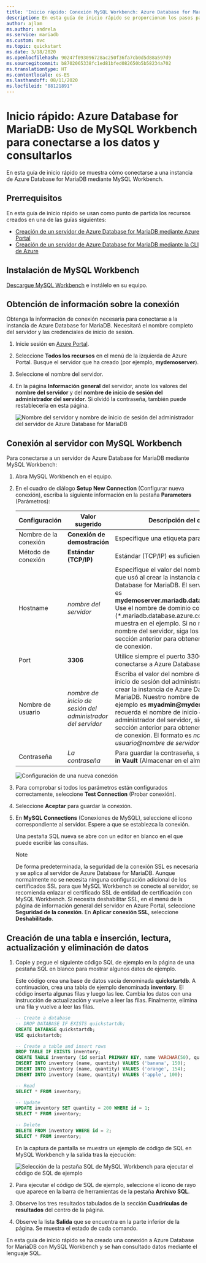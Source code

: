 ```yaml
---
title: 'Inicio rápido: Conexión MySQL Workbench: Azure Database for MariaDB'
description: En esta guía de inicio rápido se proporcionan los pasos para usar MySQL Workbench para conectarse a Azure Database for MariaDB y consultar datos en este servicio.
author: ajlam
ms.author: andrela
ms.service: mariadb
ms.custom: mvc
ms.topic: quickstart
ms.date: 3/18/2020
ms.openlocfilehash: 90247f093096728ac250f36fa7cb0d5d88a597d9
ms.sourcegitcommit: b8702065338fc1ed81bfed082650b5b58234a702
ms.translationtype: HT
ms.contentlocale: es-ES
ms.lasthandoff: 08/11/2020
ms.locfileid: "88121891"
---
```

# <a name="quickstart-azure-database-for-mariadb-use-mysql-workbench-to-connect-and-query-data"></a>Inicio rápido: Azure Database for MariaDB: Uso de MySQL Workbench para conectarse a los datos y consultarlos

En esta guía de inicio rápido se muestra cómo conectarse a una instancia de Azure Database for MariaDB mediante MySQL Workbench. 

## <a name="prerequisites"></a>Prerrequisitos

En esta guía de inicio rápido se usan como punto de partida los recursos creados en una de las guías siguientes:

- [Creación de un servidor de Azure Database for MariaDB mediante Azure Portal](./quickstart-create-mariadb-server-database-using-azure-portal.md)
- [Creación de un servidor de Azure Database for MariaDB mediante la CLI de Azure](./quickstart-create-mariadb-server-database-using-azure-cli.md)

## <a name="install-mysql-workbench"></a>Instalación de MySQL Workbench

[Descargue MySQL Workbench](https://dev.mysql.com/downloads/workbench/) e instálelo en su equipo.

## <a name="get-connection-information"></a>Obtención de información sobre la conexión

Obtenga la información de conexión necesaria para conectarse a la instancia de Azure Database for MariaDB. Necesitará el nombre completo del servidor y las credenciales de inicio de sesión.

1. Inicie sesión en [Azure Portal](https://portal.azure.com/).

2. Seleccione **Todos los recursos** en el menú de la izquierda de Azure Portal. Busque el servidor que ha creado (por ejemplo, **mydemoserver**).

3. Seleccione el nombre del servidor.

4. En la página **Información general** del servidor, anote los valores del **nombre del servidor** y del **nombre de inicio de sesión del administrador del servidor**. Si olvidó la contraseña, también puede restablecerla en esta página.

   ![Nombre del servidor y nombre de inicio de sesión del administrador del servidor de Azure Database for MariaDB](./media/connect-workbench/1_server-overview-name-login.png)

## <a name="connect-to-the-server-by-using-mysql-workbench"></a>Conexión al servidor con MySQL Workbench

Para conectarse a un servidor de Azure Database for MariaDB mediante MySQL Workbench:

1. Abra MySQL Workbench en el equipo. 

2. En el cuadro de diálogo **Setup New Connection** (Configurar nueva conexión), escriba la siguiente información en la pestaña **Parameters** (Parámetros):

   | Configuración | Valor sugerido | Descripción del campo |
   |---|---|---|
   |   Nombre de la conexión | **Conexión de demostración** | Especifique una etiqueta para esta conexión. |
   | Método de conexión | **Estándar (TCP/IP)** | Estándar (TCP/IP) es suficiente. |
   | Hostname | *nombre del servidor* | Especifique el valor del nombre de servidor que usó al crear la instancia de Azure Database for MariaDB. El servidor de ejemplo es **mydemoserver.mariadb.database.azure.com**. Use el nombre de dominio completo (\*.mariadb.database.azure.com) como se muestra en el ejemplo. Si no recuerda el nombre del servidor, siga los pasos de la sección anterior para obtener la información de conexión.  |
   | Port | **3306** | Utilice siempre el puerto 3306 para conectarse a Azure Database for MariaDB. |
   | Nombre de usuario |  *nombre de inicio de sesión del administrador del servidor* | Escriba el valor del nombre de usuario de inicio de sesión del administrador que usó al crear la instancia de Azure Database for MariaDB. Nuestro nombre de usuario de ejemplo es **myadmin\@mydemoserver**. Si no recuerda el nombre de inicio de sesión del administrador del servidor, siga los pasos de la sección anterior para obtener la información de conexión. El formato es *nombre de usuario\@nombre de servidor*.
   | Contraseña | *La contraseña* | Para guardar la contraseña, seleccione **Store in Vault** (Almacenar en el almacén). |

   ![Configuración de una nueva conexión](./media/connect-workbench/2-setup-new-connection.png)

3. Para comprobar si todos los parámetros están configurados correctamente, seleccione **Test Connection** (Probar conexión). 

4. Seleccione **Aceptar** para guardar la conexión. 

5. En **MySQL Connections** (Conexiones de MySQL), seleccione el icono correspondiente al servidor. Espere a que se establezca la conexión.

   Una pestaña SQL nueva se abre con un editor en blanco en el que puede escribir las consultas.
    
   > [!NOTE]
   > De forma predeterminada, la seguridad de la conexión SSL es necesaria y se aplica al servidor de Azure Database for MariaDB. Aunque normalmente no se necesita ninguna configuración adicional de los certificados SSL para que MySQL Workbench se conecte al servidor, se recomienda enlazar el certificado SSL de entidad de certificación con MySQL Workbench. Si necesita deshabilitar SSL, en el menú de la página de información general del servidor en Azure Portal, seleccione **Seguridad de la conexión**. En **Aplicar conexión SSL**, seleccione **Deshabilitado**.

## <a name="create-table-and-insert-read-update-and-delete-data"></a>Creación de una tabla e inserción, lectura, actualización y eliminación de datos

1. Copie y pegue el siguiente código SQL de ejemplo en la página de una pestaña SQL en blanco para mostrar algunos datos de ejemplo.

    Este código crea una base de datos vacía denominada **quickstartdb**. A continuación, crea una tabla de ejemplo denominada **inventory**. El código inserta algunas filas y luego las lee. Cambia los datos con una instrucción de actualización y vuelve a leer las filas. Finalmente, elimina una fila y vuelve a leer las filas.
    
    ```sql
    -- Create a database
    -- DROP DATABASE IF EXISTS quickstartdb;
    CREATE DATABASE quickstartdb;
    USE quickstartdb;
    
    -- Create a table and insert rows
    DROP TABLE IF EXISTS inventory;
    CREATE TABLE inventory (id serial PRIMARY KEY, name VARCHAR(50), quantity INTEGER);
    INSERT INTO inventory (name, quantity) VALUES ('banana', 150);
    INSERT INTO inventory (name, quantity) VALUES ('orange', 154);
    INSERT INTO inventory (name, quantity) VALUES ('apple', 100);
    
    -- Read
    SELECT * FROM inventory;
    
    -- Update
    UPDATE inventory SET quantity = 200 WHERE id = 1;
    SELECT * FROM inventory;
    
    -- Delete
    DELETE FROM inventory WHERE id = 2;
    SELECT * FROM inventory;
    ```

    En la captura de pantalla se muestra un ejemplo de código de SQL en MySQL Workbench y la salida tras la ejecución:
    
    ![Selección de la pestaña SQL de MySQL Workbench para ejecutar el código de SQL de ejemplo](media/connect-workbench/3-workbench-sql-tab.png)

2. Para ejecutar el código de SQL de ejemplo, seleccione el icono de rayo que aparece en la barra de herramientas de la pestaña **Archivo SQL**.
3. Observe los tres resultados tabulados de la sección **Cuadrículas de resultados** del centro de la página. 
4. Observe la lista **Salida** que se encuentra en la parte inferior de la página. Se muestra el estado de cada comando. 

En esta guía de inicio rápido se ha creado una conexión a Azure Database for MariaDB con MySQL Workbench y se han consultado datos mediante el lenguaje SQL.

<!--
## Next steps
> [!div class="nextstepaction"]
> [Migrate your database using Export and Import](./concepts-migrate-import-export.md)
-->
